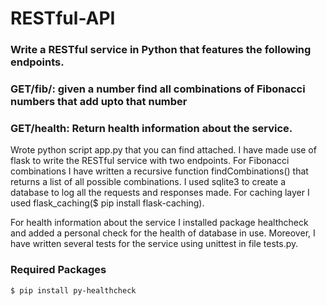 # RESTful-API

### Write a RESTful service in Python that features the following endpoints.
### GET/fib/<number>: given a number find all  combinations of Fibonacci numbers that add upto that number 
### GET/health: Return health information about the service. 

Wrote python script app.py that you can find attached. I have made use of flask to write the RESTful service with two endpoints. For Fibonacci combinations I have written a recursive function findCombinations() that returns a list of all possible combinations. I used sqlite3 to create a database to log all the requests and responses made. For caching layer I used flask_caching($ pip install flask-caching).

For health information about the service I installed package healthcheck and added a personal check for the health of database in use. Moreover, I have written several tests for the service using unittest in file tests.py.

### Required Packages

```
$ pip install py-healthcheck
```
